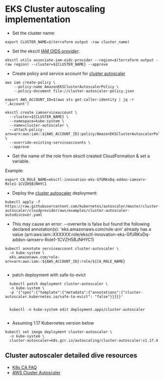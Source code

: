 # EKS Cluster autoscaling implementation

- Set the cluster name:

```
export CLUSTER_NAME=$(terraform output -raw cluster_name)
```
  
- Set the eksctl [IAM OIDS provider](https://docs.aws.amazon.com/eks/latest/userguide/enable-iam-roles-for-service-accounts.html):

```
eksctl utils associate-iam-oidc-provider --region=$(terraform output -raw region) --cluster=${CLUSTER_NAME} --approve

```

- Create policy and service account for [cluster autoscaler](https://docs.aws.amazon.com/eks/latest/userguide/cluster-autoscaler.html#ca-create-policy)

```
aws iam create-policy \
    --policy-name AmazonEKSClusterAutoscalerPolicy \
    --policy-document file://cluster-autoscaler-policy.json
    
export AWS_ACCOUNT_ID=$(aws sts get-caller-identity | jq -r '.Account')

eksctl create iamserviceaccount \
  --cluster=${CLUSTER_NAME} \
  --namespace=kube-system \
  --name=cluster-autoscaler \
  --attach-policy-arn=arn:aws:iam::${AWS_ACCOUNT_ID}:policy/AmazonEKSClusterAutoscalerPolicy \
  --override-existing-serviceaccounts \
  --approve  

```
- Get the name of the role from eksctl created CloudFormation & set a variable.

Example:
```
export CA_ROLE_NAME=eksctl-innovation-eks-GfURKxDq-addon-iamserv-Role1-1CVZH5BJNHYC1
```

- Deploy the [cluster autoscaler](https://docs.aws.amazon.com/eks/latest/userguide/cluster-autoscaler.html#ca-deploy) deployment:

```
kubectl apply -f https://raw.githubusercontent.com/kubernetes/autoscaler/master/cluster-autoscaler/cloudprovider/aws/examples/cluster-autoscaler-autodiscover.yaml

```


- This may cause an error: --overwrite is false but found the following declared annotation(s): 'eks.amazonaws.com/role-arn' already has a value (arn:aws:iam::XXXXXX:role/eksctl-innovation-eks-GfURKxDq-addon-iamserv-Role1-1CVZH5BJNHYC1)
```
kubectl annotate serviceaccount cluster-autoscaler \
  -n kube-system \
  eks.amazonaws.com/role-arn=arn:aws:iam::${AWS_ACCOUNT_ID}:role/${CA_ROLE_NAME}
  
```
- patch deployment with safe-to-evict
```
  kubectl patch deployment cluster-autoscaler \
  -n kube-system \
  -p '{"spec":{"template":{"metadata":{"annotations":{"cluster-autoscaler.kubernetes.io/safe-to-evict": "false"}}}}}'
  
  
  kubectl -n kube-system edit deployment.apps/cluster-autoscaler
  
```

- Assuming 1.17 Kubernetes version below

```
kubectl set image deployment cluster-autoscaler \
  -n kube-system \
  cluster-autoscaler=k8s.gcr.io/autoscaling/cluster-autoscaler:v1.17.4
```

## Cluster autoscaler detailed dive resources

- [K8s CA FAQ](https://github.com/kubernetes/autoscaler/blob/master/cluster-autoscaler/FAQ.md)
- [AWS Cluster Autoscaler](https://docs.aws.amazon.com/eks/latest/userguide/cluster-autoscaler.html)